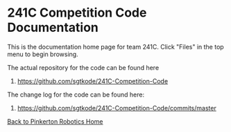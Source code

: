 # 241C Competition Code Documentation

This is the documentation home page for team 241C. Click "Files" in the top menu
to begin browsing.

The actual repository for the code can be found here
  1. https://github.com/sgtkode/241C-Competition-Code

The change log for the code can be found here:
  1. https://github.com/sgtkode/241C-Competition-Code/commits/master

[Back to Pinkerton Robotics Home](https://pinkertonrobotics.github.io)
